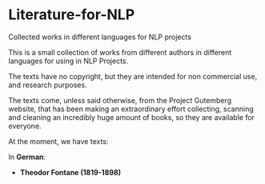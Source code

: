 # Literature-for-NLP
Collected works in different languages for NLP projects

This is a small collection of works from different authors in different languages for using in NLP Projects.

The texts have no copyright, but they are intended for non commercial use, and research purposes.

The texts come, unless said otherwise, from the Project Gutemberg website, that has been making an extraordinary
effort collecting, scanning and cleaning an incredibly huge amount of books, so they are available for everyone.

At the moment, we have texts:

In **German**: 
- **Theodor Fontane (1819-1898)**

